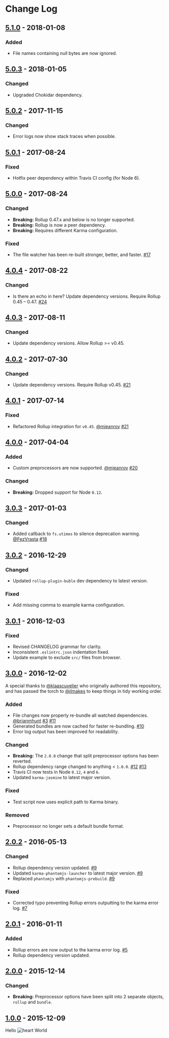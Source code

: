 # Change Log

## [5.1.0] - 2018-01-08

### Added

* File names containing null bytes are now ignored.

## [5.0.3] - 2018-01-05

### Changed

* Upgraded Chokidar dependency.

## [5.0.2] - 2017-11-15

### Changed

* Error logs now show stack traces when possible.

## [5.0.1] - 2017-08-24

### Fixed

* Hotfix peer dependency within Travis CI config (for Node 6).

## [5.0.0] - 2017-08-24

### Changed

* **Breaking:** Rollup 0.47.x and below is no longer supported.
* **Breaking:** Rollup is now a peer dependency.
* **Breaking:** Requires different Karma configuration.

### Fixed

* The file watcher has been re-built stronger, better, and faster. [#17](https://github.com/jlmakes/karma-rollup-preprocessor/issues/17)

## [4.0.4] - 2017-08-22

### Changed

* Is there an echo in here? Update dependency versions. Require Rollup 0.45 – 0.47. [#24](https://github.com/jlmakes/karma-rollup-preprocessor/issues/24)

## [4.0.3] - 2017-08-11

### Changed

* Update dependency versions. Allow Rollup >= v0.45.

## [4.0.2] - 2017-07-30

### Changed

* Update dependency versions. Require Rollup v0.45. [#21](https://github.com/jlmakes/karma-rollup-preprocessor/pull/21)

## [4.0.1] - 2017-07-14

### Fixed

* Refactored Rollup integration for `v0.45`. [@mjeanroy](https://github.com/mjeanroy) [#21](https://github.com/jlmakes/karma-rollup-preprocessor/pull/21)

## [4.0.0] - 2017-04-04

### Added

* Custom preprocessors are now supported. [@mjeanroy](https://github.com/mjeanroy) [#20](https://github.com/jlmakes/karma-rollup-preprocessor/pull/20)

### Changed

* **Breaking:** Dropped support for Node `0.12`.

## [3.0.3] - 2017-01-03

### Changed

* Added callback to `fs.utimes` to silence deprecation warning. [@FezVrasta](https://github.com/FezVrasta) [#18](https://github.com/jlmakes/karma-rollup-preprocessor/pull/18)

## [3.0.2] - 2016-12-29

### Changed

* Updated `rollup-plugin-buble` dev dependency to latest version.

### Fixed

* Add missing comma to example karma configuration.

## [3.0.1] - 2016-12-03

### Fixed

* Revised CHANGELOG grammar for clarity.
* Inconsistent `.eslintrc.json` indentation fixed.
* Update example to exclude `src/` files from browser.

## [3.0.0] - 2016-12-02

A special thanks to [@klaascuvelier](https://github.com/klaascuvelier) who originally authored this repository, and has passed the torch to [@jlmakes](https://github.com/jlmakes) to keep things in tidy working order.

### Added

* File changes now properly re-bundle all watched dependencies. [@brianmhunt](https://github.com/brianmhunt) [#3](https://github.com/jlmakes/karma-rollup-preprocessor/issues/3) [#11](https://github.com/jlmakes/karma-rollup-preprocessor/pull/11)
* Generated bundles are now cached for faster re-bundling. [#10](https://github.com/jlmakes/karma-rollup-preprocessor/issues/10)
* Error log output has been improved for readability.

### Changed

* **Breaking:** The `2.0.0` change that split preprocessor options has been reverted.
* Rollup dependency range changed to anything < `1.0.0`. [#12](https://github.com/jlmakes/karma-rollup-preprocessor/pull/12) [#13](https://github.com/jlmakes/karma-rollup-preprocessor/issues/13)
* Travis CI now tests in Node `0.12`, `4` and `6`.
* Updated `karma-jasmine` to latest major version.

### Fixed

* Test script now uses explicit path to Karma binary.

### Removed

* Preprocessor no longer sets a default bundle format.

## [2.0.2] - 2016-05-13

### Changed

* Rollup dependency version updated. [#9](https://github.com/jlmakes/karma-rollup-preprocessor/pull/9)
* Updated `karma-phantomjs-launcher` to latest major version. [#9](https://github.com/jlmakes/karma-rollup-preprocessor/pull/9)
* Replaced `phantomjs` with `phantomjs-prebuild`. [#9](https://github.com/jlmakes/karma-rollup-preprocessor/pull/9)

### Fixed

* Corrected typo preventing Rollup errors outputting to the karma error log. [#7](https://github.com/jlmakes/karma-rollup-preprocessor/pull/7)

## [2.0.1] - 2016-01-11

### Added

* Rollup errors are now output to the karma error log. [#5](https://github.com/jlmakes/karma-rollup-preprocessor/pull/5)
* Rollup dependency version updated.

## [2.0.0] - 2015-12-14

### Changed

* **Breaking:** Preprocessor options have been split into 2 separate objects, `rollup` and `bundle`.

## [1.0.0] - 2015-12-09

Hello ![heart](http://i.imgur.com/oXJmdtz.gif) World

[5.1.0]: https://github.com/jlmakes/karma-rollup-preprocessor/compare/5.0.3...5.1.0
[5.0.3]: https://github.com/jlmakes/karma-rollup-preprocessor/compare/5.0.2...5.0.3
[5.0.2]: https://github.com/jlmakes/karma-rollup-preprocessor/compare/5.0.1...5.0.2
[5.0.1]: https://github.com/jlmakes/karma-rollup-preprocessor/compare/5.0.0...5.0.1
[5.0.0]: https://github.com/jlmakes/karma-rollup-preprocessor/compare/4.0.3...4.0.4
[4.0.4]: https://github.com/jlmakes/karma-rollup-preprocessor/compare/4.0.2...3.0.3
[4.0.3]: https://github.com/jlmakes/karma-rollup-preprocessor/compare/4.0.1...4.0.2
[4.0.2]: https://github.com/jlmakes/karma-rollup-preprocessor/compare/4.0.0...4.0.1
[4.0.1]: https://github.com/jlmakes/karma-rollup-preprocessor/compare/3.0.3...4.0.0
[4.0.0]: https://github.com/jlmakes/karma-rollup-preprocessor/compare/3.0.3...4.0.0
[3.0.3]: https://github.com/jlmakes/karma-rollup-preprocessor/compare/3.0.2...3.0.3
[3.0.2]: https://github.com/jlmakes/karma-rollup-preprocessor/compare/3.0.1...3.0.2
[3.0.1]: https://github.com/jlmakes/karma-rollup-preprocessor/compare/3.0.0...3.0.1
[3.0.0]: https://github.com/jlmakes/karma-rollup-preprocessor/compare/2.0.2...3.0.0
[2.0.2]: https://github.com/jlmakes/karma-rollup-preprocessor/compare/2658714f911bac857be4b2d169ea363d33d85050...2.0.2
[2.0.1]: https://github.com/jlmakes/karma-rollup-preprocessor/compare/2.0.0...2658714f911bac857be4b2d169ea363d33d85050
[2.0.0]: https://github.com/jlmakes/karma-rollup-preprocessor/compare/1.0.0...2.0.0
[1.0.0]: https://github.com/jlmakes/karma-rollup-preprocessor/tree/1.0.0
